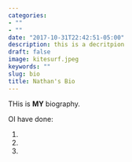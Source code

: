 ```yaml
---
categories:
- ""
- ""
date: "2017-10-31T22:42:51-05:00"
description: this is a decritpion
draft: false
image: kitesurf.jpeg
keywords: ""
slug: bio
title: Nathan's Bio
---
```


THis is **MY** biography.

OI have done:

1. 
1.
1.

